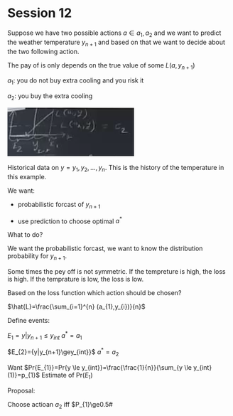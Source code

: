 # Session 12

Suppose we have two possible actions $a \in {a_{1},a_{2}}$ and we want to predict the weather temperature $y_{n+1}$ and based on that we want to decide about the two following action. 

The pay of is only depends on the true value of some $L(a,y_{n+1})$

$a_{1}$: you do not buy extra cooling and you risk it

$a_{2}$: you buy the extra cooling 

![40](Picturs/pic_40.PNG)

Historical data on $y=y_{1},y_{2},...,y_{n}$. This is the history of the temperature in this example.

We want:

* probabilistic forcast of $y_{n+1}$

* use prediction to choose optimal $a^{*}$

What to do?

We want the probabilistic forcast, we want to know the distribution probability for $y_{n+1}$. 

Some times the pey off is not symmetric. If the tempreture is high, the loss is high. If the temprature is low, the loss is low.

Based on the loss function which action should be chosen?

$\hat{L}=\frac{\sum_{i=1}^{n} (a_{1},y_{i})}{n}$

Define events:

$E_{1}={y|y_{n+1}	\le y_{int}}$   $a^{*}=a_{1}$    

$E_{2}={y|y_{n+1}\gey_{int}}$     $a^{*}=a_{2}$  

Want $Pr{E_{1}}=Pr{y	\le y_{int}}=\frac{\frac{1}{n}}{\sum_{y	\le y_{int}(1)}=p_{1}$ Estimate of Pr($E_{1}$)

Proposal:

Choose actioan $a_{2}$ iff $P_{1}\ge0.5#







